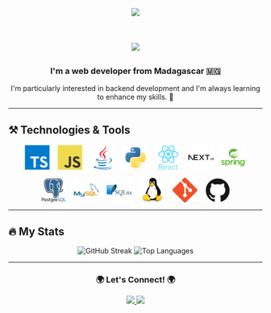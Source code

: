 <p align="center">
  <img src="https://raw.githubusercontent.com/TheDudeThatCode/TheDudeThatCode/master/Assets/Developer.gif"/>
</p>

<h1 align="center">
 <img src="https://readme-typing-svg.herokuapp.com?font=Fira+Code&weight=600&size=30&duration=3000&pause=1000&color=00BFFF&center=true&vCenter=true&width=435&lines=Hi+%F0%9F%91%8B%2C+I'm+Marc!;Welcome+to+my+profile!;&repeat=false"/>

</h1>

<h3 align="center">I'm a web developer from Madagascar 🇲🇬</h3>
<p align="center">I'm particularly interested in backend development and I'm always learning to enhance my skills. 🚀</p>

---

## ⚒️ Technologies & Tools
<p align="center">
  <span style="display: flex; flex-wrap: wrap; justify-content: center; gap: 15px;">
    <img src="https://raw.githubusercontent.com/devicons/devicon/master/icons/typescript/typescript-original.svg" alt="typescript" width="50" height="50"/>
    <img src="https://raw.githubusercontent.com/devicons/devicon/master/icons/javascript/javascript-original.svg" alt="javascript" width="50" height="50"/>
    <img src="https://raw.githubusercontent.com/devicons/devicon/master/icons/java/java-original.svg" alt="java" width="50" height="50"/>
    <img src="https://raw.githubusercontent.com/devicons/devicon/master/icons/python/python-original.svg" alt="python" width="50" height="50"/>
    <img src="https://raw.githubusercontent.com/devicons/devicon/master/icons/react/react-original-wordmark.svg" alt="react" width="50" height="50"/>
    <img src="https://raw.githubusercontent.com/devicons/devicon/master/icons/nextjs/nextjs-original-wordmark.svg" alt="nextjs" width="50" height="50"/>
    <img src="https://raw.githubusercontent.com/devicons/devicon/master/icons/spring/spring-original-wordmark.svg" alt="spring" width="50" height="50"/>
    <img src="https://raw.githubusercontent.com/devicons/devicon/master/icons/postgresql/postgresql-original-wordmark.svg" alt="postgresql" width="50" height="50"/>
    <img src="https://raw.githubusercontent.com/devicons/devicon/master/icons/mysql/mysql-original-wordmark.svg" alt="mysql" width="50" height="50"/>
    <img src="https://raw.githubusercontent.com/devicons/devicon/master/icons/sqlite/sqlite-original-wordmark.svg" alt="sqlite" width="50" height="50"/>
    <img src="https://raw.githubusercontent.com/devicons/devicon/master/icons/linux/linux-original.svg" alt="linux" width="50" height="50"/>
    <img src="https://raw.githubusercontent.com/devicons/devicon/master/icons/git/git-original.svg" alt="git" width="50" height="50"/>
    <img src="https://raw.githubusercontent.com/devicons/devicon/master/icons/github/github-original.svg" alt="github" width="50" height="50"/>
  </span>
</p>

---

## 🔥 My Stats
<p align="center">
  <img src="https://github-readme-streak-stats-mu-weld.vercel.app?user=MarcHerilala" alt="GitHub Streak" />
  <img src="https://github-readme-stats.vercel.app/api/top-langs/?username=MarcHerilala&layout=compact&theme=github-dark&hide_border=true" alt="Top Languages" />
</p>

---

<h3 align="center">🌍 Let's Connect! 🌍</h3>
<p align="center">
  <a href="https://www.linkedin.com/in/marcherilala" target="_blank">
    <img src="https://img.shields.io/badge/LinkedIn-0A66C2?style=for-the-badge&logo=linkedin&logoColor=white"/>
  </a>
  <a href="mailto:marc@example.com">
    <img src="https://img.shields.io/badge/Email-D14836?style=for-the-badge&logo=gmail&logoColor=white"/>
  </a>
</p>

